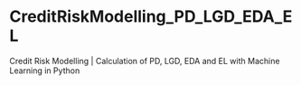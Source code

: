 # CreditRiskModelling_PD_LGD_EDA_EL
Credit Risk Modelling | Calculation of PD, LGD, EDA and EL with Machine Learning in Python
